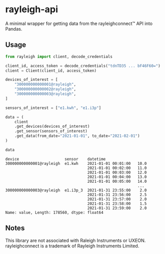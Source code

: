 # rayleigh-api

A minimal wrapper for getting data from the rayleighconnect™ API into Pandas.

## Usage

```python
from rayleigh import client, decode_credentials

client_id, access_token = decode_credentials("tdnTD35 ... bF46F60=")
client = Client(client_id, access_token)

devices_of_interest = [
    "300000000000001@rayleigh",
    "300000000000002@rayleigh",
    "300000000000003@rayleigh",
]

sensors_of_interest = ["e1.kwh", "e1.i3p"]

data = (
    client
    .get_devices(devices_of_interest)
    .get_sensor(sensors_of_interest)
    .get_data(from_date="2021-01-01", to_date="2021-02-01")
)

data
```

```
device                    sensor    datetime           
300000000000001@rayleigh  e1.kwh    2021-01-01 00:01:00   10.0
                                    2021-01-01 00:02:00   11.0
                                    2021-01-01 00:03:00   12.0
                                    2021-01-01 00:04:00   13.0
                                    2021-01-01 00:05:00   14.0
                                                          ... 
300000000000003@rayleigh  e1.i3p_3  2021-01-31 23:55:00    2.0
                                    2021-01-31 23:56:00    2.5
                                    2021-01-31 23:57:00    2.0
                                    2021-01-31 23:58:00    1.5
                                    2021-01-31 23:59:00    2.0
Name: value, Length: 178560, dtype: float64
```

## Notes

This library are not associated with Raleigh Instruments or UXEON.  
rayleighconnect is a trademark of Rayleigh Instruments Limited.
